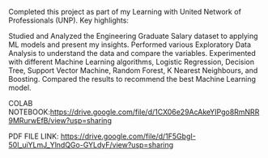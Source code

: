 Completed this project as part of my Learning with United Network of Professionals (UNP). Key highlights:

Studied and Analyzed the Engineering Graduate Salary dataset to applying ML models and present my insights. Performed various Exploratory Data Analysis to understand the data and compare the variables. Experimented with different Machine Learning algorithms, Logistic Regression, Decision Tree, Support Vector Machine, Random Forest, K Nearest Neighbours, and Boosting. Compared the results to recommend the best Machine Learning model.

COLAB NOTEBOOK:https://drive.google.com/file/d/1CX06e29AcAkeYIPgo8RmNRR9MRurwEfB/view?usp=sharing

PDF FILE LINK: https://drive.google.com/file/d/1F5GbgI-50l_uiYLmJ_YlndQGo-GYLdyF/view?usp=sharing
